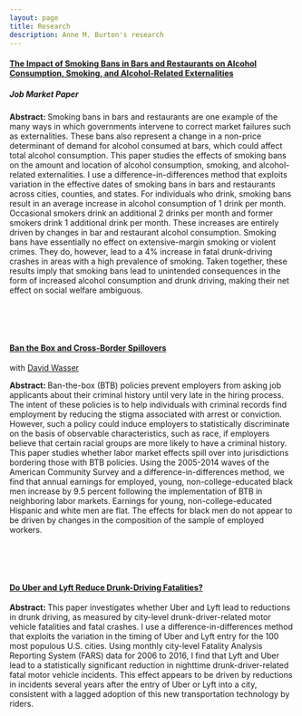 ```yaml
---
layout: page
title: Research
description: Anne M. Burton's research
---
```


#### [The Impact of Smoking Bans in Bars and Restaurants on Alcohol Consumption, Smoking, and Alcohol-Related Externalities](https://annemburton.com/pages/working_papers/Burton_JMP.pdf)

##### Job Market Paper

<strong> Abstract: </strong> Smoking bans in bars and restaurants are one example of the many ways in which governments intervene to correct market failures such as externalities. These bans also represent a change in a non-price determinant of demand for alcohol consumed at bars, which could affect total alcohol consumption. This paper studies the effects of smoking bans on the amount and location of alcohol consumption, smoking, and alcohol-related externalities. I use a difference-in-differences method that exploits variation in the effective dates of smoking bans in bars and restaurants across cities, counties, and states. For individuals who drink, smoking bans result in an average increase in alcohol consumption of 1 drink per month. Occasional smokers drink an additional 2 drinks per month and former smokers drink 1 additional drink per month. These increases are entirely driven by changes in bar and restaurant alcohol consumption. Smoking bans have essentially no effect on extensive-margin smoking or violent crimes. They do, however, lead to a 4% increase in fatal drunk-driving crashes in areas with a high prevalence of smoking. Taken together, these results imply that smoking bans lead to unintended consequences in the form of increased alcohol consumption and drunk driving, making their net effect on social welfare ambiguous. 

<br/>
<br/>
<br/>


#### [Ban the Box and Cross-Border Spillovers](https://annemburton.com/pages/working_papers/Burton_Wasser_BTB_paper.pdf)

with [David Wasser](https://www.davidnwasser.com/)

<strong> Abstract: </strong> Ban-the-box (BTB) policies prevent employers from asking job applicants about their criminal history until very late in the hiring process. The intent of these policies is to help individuals with criminal records find employment by reducing the stigma associated with arrest or conviction. However, such a policy could induce employers to statistically discriminate on the basis of observable characteristics, such as race, if employers believe that certain racial groups are more likely to have a criminal history. This paper studies whether labor market effects spill over into jurisdictions bordering those with BTB policies. Using the 2005-2014 waves of the American Community Survey and a difference-in-differences method, we find that annual earnings for employed, young, non-college-educated black men increase by 9.5 percent following the implementation of BTB in neighboring labor markets. Earnings for young, non-college-educated Hispanic and white men are flat. The effects for black men do not appear to be driven by changes in the composition of the sample of employed workers.

<br/>
<br/>
<br/>


#### [Do Uber and Lyft Reduce Drunk-Driving Fatalities?](https://annemburton.com/pages/working_papers/Burton_drunk_driving_paper.pdf)

<strong> Abstract: </strong> This paper investigates whether Uber and Lyft lead to reductions in drunk driving, as measured by city-level drunk-driver-related motor vehicle fatalities and fatal crashes. I use a difference-in-differences method that exploits the variation in the timing of Uber and Lyft entry for the 100 most populous U.S. cities. Using monthly city-level Fatality Analysis Reporting System (FARS) data for 2006 to 2016, I find that Lyft and Uber lead to a statistically significant reduction in nighttime drunk-driver-related fatal motor vehicle incidents. This effect appears to be driven by reductions in incidents several years after the entry of Uber or Lyft into a city, consistent with a lagged adoption of this new transportation technology by riders.



<!-- #### <u>Placeholder</u>
*Placeholder for working papers someday...* -->

<!--[click here for the most recent version of the paper]({{ BASE_PATH}}/pages/working_papers/sample-working-paper.pdf)-->


<!-- Note: this is how to write a comment in HTML. Everything in here won't show up on your webpage.-->

<!--
To increase the size of the title, use fewer # in front of the paper title.
To decrease the size of the title, use more #. 
To remove the italics, remove the * before and after the description
To remove the underline from the title, remove the <u> tags (<u> and </u>)
-->
